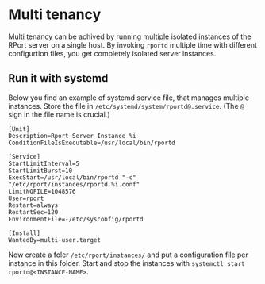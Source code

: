 # Multi tenancy 
Multi tenancy can be achived by running multiple isolated instances of the RPort server on a single host.
By invoking `rportd` multiple time with different configurtion files, you get completely isolated server instances.

## Run it with systemd
Below you find an example of systemd service file, that manages multiple instances.
Store the file in `/etc/systemd/system/rportd@.service`. (The `@` sign in the file name is crucial.)
```
[Unit]
Description=Rport Server Instance %i
ConditionFileIsExecutable=/usr/local/bin/rportd

[Service]
StartLimitInterval=5
StartLimitBurst=10
ExecStart=/usr/local/bin/rportd "-c" "/etc/rport/instances/rportd.%i.conf"
LimitNOFILE=1048576
User=rport
Restart=always
RestartSec=120
EnvironmentFile=-/etc/sysconfig/rportd

[Install]
WantedBy=multi-user.target
```

Now create a foler `/etc/rport/instances/` and put a configuration file per instance in this folder.
Start and stop the instances with `systemctl start rportd@<INSTANCE-NAME>`. 

